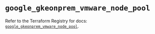 # `google_gkeonprem_vmware_node_pool`

Refer to the Terraform Registry for docs: [`google_gkeonprem_vmware_node_pool`](https://registry.terraform.io/providers/hashicorp/google-beta/6.23.0/docs/resources/google_gkeonprem_vmware_node_pool).
